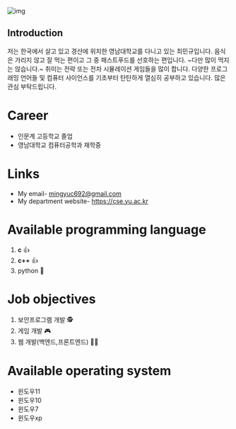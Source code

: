 ![img](https://github.com/YeungNam123/YeungNam123/assets/162092937/398f382d-7c4c-4ff4-9bed-f201f2283895)
## Introduction
저는 한국에서 살고 있고 경산에 위치한 영남대학교를 다니고 있는 최민규입니다. 음식은 가리지 않고 잘 먹는 편이고 그 중 패스트푸드를 선호하는 편입니다. ~다만 많이 먹지는 않습니다.~ 취미는 전략 또는 전차 시뮬레이션 게임들을 많이 합니다. 다양한 프로그래밍 언어들 및 컴퓨터 사이언스를 기초부터 탄탄하게 열심히 공부하고 있습니다. 많은 관심 부탁드립니다.

# Career
- 인문계 고등학교 졸업
- 영남대학교 컴퓨터공학과 재학중

# Links
- My email- mingyuc692@gmail.com
- My department website- https://cse.yu.ac.kr

# Available programming language
1. **c** 👍
2. **c++** 👍
3. python 🥺

# Job objectives
1. 보안프로그램 개발 🕵️
2. 게임 개발 🎮
3. 웹 개발(백엔드,프론트엔드) 🧑‍💻

# Available operating system
- 윈도우11
- 윈도우10
- 윈도우7
- 윈도우xp




